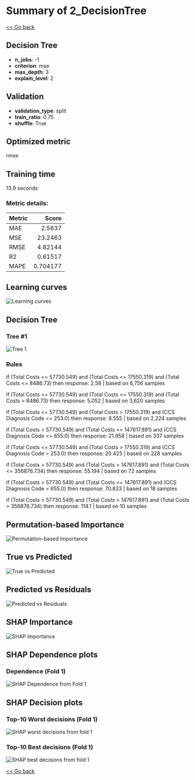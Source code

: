 # Summary of 2_DecisionTree

[<< Go back](../README.md)


## Decision Tree
- **n_jobs**: -1
- **criterion**: mse
- **max_depth**: 3
- **explain_level**: 2

## Validation
 - **validation_type**: split
 - **train_ratio**: 0.75
 - **shuffle**: True

## Optimized metric
rmse

## Training time

13.9 seconds

### Metric details:
| Metric   |     Score |
|:---------|----------:|
| MAE      |  2.5637   |
| MSE      | 23.2463   |
| RMSE     |  4.82144  |
| R2       |  0.61517  |
| MAPE     |  0.704177 |



## Learning curves
![Learning curves](learning_curves.png)

## Decision Tree 

### Tree #1
![Tree 1](learner_fold_0_tree.svg)

### Rules

if (Total Costs <= 57730.549) and (Total Costs <= 17550.319) and (Total Costs <= 8486.73) then response: 2.58 | based on 6,756 samples

if (Total Costs <= 57730.549) and (Total Costs <= 17550.319) and (Total Costs > 8486.73) then response: 5.052 | based on 3,620 samples

if (Total Costs <= 57730.549) and (Total Costs > 17550.319) and (CCS Diagnosis Code <= 253.0) then response: 8.555 | based on 2,224 samples

if (Total Costs > 57730.549) and (Total Costs <= 147617.891) and (CCS Diagnosis Code <= 655.0) then response: 21.958 | based on 337 samples

if (Total Costs <= 57730.549) and (Total Costs > 17550.319) and (CCS Diagnosis Code > 253.0) then response: 20.425 | based on 228 samples

if (Total Costs > 57730.549) and (Total Costs > 147617.891) and (Total Costs <= 356876.734) then response: 55.194 | based on 72 samples

if (Total Costs > 57730.549) and (Total Costs <= 147617.891) and (CCS Diagnosis Code > 655.0) then response: 70.833 | based on 18 samples

if (Total Costs > 57730.549) and (Total Costs > 147617.891) and (Total Costs > 356876.734) then response: 114.1 | based on 10 samples





## Permutation-based Importance
![Permutation-based Importance](permutation_importance.png)
## True vs Predicted

![True vs Predicted](true_vs_predicted.png)


## Predicted vs Residuals

![Predicted vs Residuals](predicted_vs_residuals.png)



## SHAP Importance
![SHAP Importance](shap_importance.png)

## SHAP Dependence plots

### Dependence (Fold 1)
![SHAP Dependence from Fold 1](learner_fold_0_shap_dependence.png)

## SHAP Decision plots

### Top-10 Worst decisions (Fold 1)
![SHAP worst decisions from fold 1](learner_fold_0_shap_worst_decisions.png)
### Top-10 Best decisions (Fold 1)
![SHAP best decisions from fold 1](learner_fold_0_shap_best_decisions.png)

[<< Go back](../README.md)
